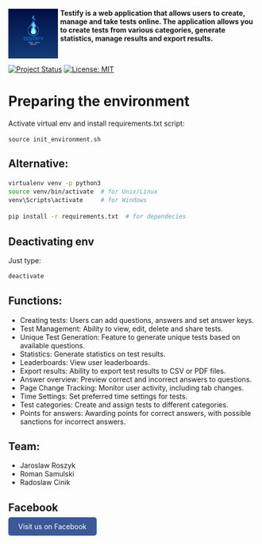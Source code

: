<div align="left">
  <img title="Testify" src="./assets/Testify_logo.png" align="left" width="100" style="padding-right: 0.5ch">
  <p><strong>Testify is a web application that allows users to create, manage and take tests online. The application allows you to create tests from various categories, generate statistics, manage results and export results.</strong></p>
  <br>
</div>

[![Project Status](https://www.repostatus.org/badges/latest/wip.svg)](https://www.repostatus.org/#wip)
[![License: MIT](https://img.shields.io/badge/license-MIT-blue)](#license)

# Preparing the environment

Activate virtual env and install requirements.txt script:

`source init_environment.sh`

## Alternative:

```sh
virtualenv venv -p python3
source venv/bin/activate  # for Unix/Linux
venv\Scripts\activate     # for Windows

pip install -r requirements.txt  # for dependecies
```

## Deactivating env
Just type:
```sh
deactivate
```

## Functions:

- Creating tests: Users can add questions, answers and set answer keys.
- Test Management: Ability to view, edit, delete and share tests.
- Unique Test Generation: Feature to generate unique tests based on available questions.
- Statistics: Generate statistics on test results.
- Leaderboards: View user leaderboards.
- Export results: Ability to export test results to CSV or PDF files.
- Answer overview: Preview correct and incorrect answers to questions.
- Page Change Tracking: Monitor user activity, including tab changes.
- Time Settings: Set preferred time settings for tests.
- Test categories: Create and assign tests to different categories.
- Points for answers: Awarding points for correct answers, with possible sanctions for incorrect answers.

## Team: 
- Jaroslaw Roszyk
- Roman Samulski 
- Radoslaw Cinik

## Facebook
<a href="https://www.facebook.com/Testify.application" style="background-color: #3b5998; color: white; padding: 10px 20px; text-decoration: none; border-radius: 5px;">Visit us on Facebook</a>
